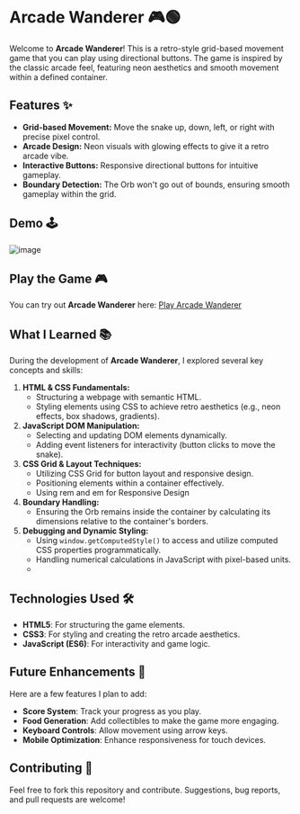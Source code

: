 # Arcade Wanderer 🎮🟢

Welcome to **Arcade Wanderer**! This is a retro-style grid-based movement game that you can play using directional buttons. The game is inspired by the classic arcade feel, featuring neon aesthetics and smooth movement within a defined container.  

## Features ✨
- **Grid-based Movement:** Move the snake up, down, left, or right with precise pixel control.
- **Arcade Design:** Neon visuals with glowing effects to give it a retro arcade vibe.
- **Interactive Buttons:** Responsive directional buttons for intuitive gameplay.
- **Boundary Detection:** The Orb won't go out of bounds, ensuring smooth gameplay within the grid.

## Demo 🕹️
![image](https://github.com/user-attachments/assets/fc234ff6-9e24-4f36-8b24-2287d844b852)

## Play the Game 🎮  
You can try out **Arcade Wanderer** here: [Play Arcade Wanderer]([https://yourusername.github.io/arcade-wanderer/](https://anasnaveed331.github.io/Arcade-Wanderer/))  

## What I Learned 📚
During the development of **Arcade Wanderer**, I explored several key concepts and skills:  
1. **HTML & CSS Fundamentals:**  
   - Structuring a webpage with semantic HTML.  
   - Styling elements using CSS to achieve retro aesthetics (e.g., neon effects, box shadows, gradients).  
2. **JavaScript DOM Manipulation:**  
   - Selecting and updating DOM elements dynamically.  
   - Adding event listeners for interactivity (button clicks to move the snake).  
3. **CSS Grid & Layout Techniques:**  
   - Utilizing CSS Grid for button layout and responsive design.  
   - Positioning elements within a container effectively.
   - Using rem and em for Responsive Design
4. **Boundary Handling:**  
   - Ensuring the Orb remains inside the container by calculating its dimensions relative to the container's borders.  
5. **Debugging and Dynamic Styling:**  
   - Using `window.getComputedStyle()` to access and utilize computed CSS properties programmatically.  
   - Handling numerical calculations in JavaScript with pixel-based units.
   -  
## Technologies Used 🛠️
- **HTML5**: For structuring the game elements.
- **CSS3**: For styling and creating the retro arcade aesthetics.
- **JavaScript (ES6)**: For interactivity and game logic.

## Future Enhancements 🚀
Here are a few features I plan to add:
- **Score System**: Track your progress as you play.
- **Food Generation**: Add collectibles to make the game more engaging.
- **Keyboard Controls**: Allow movement using arrow keys.
- **Mobile Optimization**: Enhance responsiveness for touch devices.

## Contributing 🤝
Feel free to fork this repository and contribute. Suggestions, bug reports, and pull requests are welcome!

